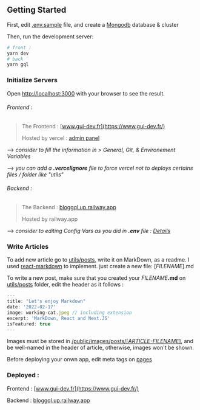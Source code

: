 ## Getting Started

First, edit [.env.sample](.env.sample) file, and create a [Mongodb](https://www.mongodb.com) database & cluster

Then, run the development server:

```bash
# front :
yarn dev
# back
yarn gql
```

### Initialize Servers

Open [http://localhost:3000](http://localhost:3000) with your browser to see the result.

###### Frontend :

> The Frontend : [www.gui-dev.fr](https://www.gui-dev.fr/)
>
> Hosted by vercel : [admin panel](https://vercel.com/sirharveybix/blog-prod)

--> _consider to fill the information in > General, Git, & Environement Variables_

--> _you can add a **.vercelignore** file to force vercel not to deploys certains files / folder like "utils"_

###### Backend :

> The Backend : [bloggql.up.railway.app](https://bloggql.up.railway.app/)
>
> Hosted by railway.app

--> _consider to editing Config Vars as you did in **.env** file : [Details](./utils/README.md)_

### Write Articles

To add new article go to [utils/posts](./utils/posts/), write it on MarkDown, as a readme. I used [react-markdown](https://www.npmjs.com/package/react-markdown) to implement. just create a new file: [_FILENAME_].md

To write a new post, make sure that you created your _FILENAME_**.md** on [utils/posts](./utils/posts/) folder, edit the header as it follows :

```js
---
title: "Let's enjoy Markdown"
date: '2022-02-17'
image: working-cat.jpeg // including extension
excerpt: 'MarkDown, React and Next.JS'
isFeatured: true
---
```

Images must be stored in [/public/images/posts/[_ARTICLE-FILENAME_]](/blog/public/images/posts/), and be well-named in the header of article, otherwise, images won't be shown.

Before deploying your onwn app, edit meta tags on [pages](/blog/pages/)

### Deployed :

Frontend : [www.gui-dev.fr](https://www.gui-dev.fr/)

Backend : [bloggql.up.railway.app](https://bloggql.up.railway.app/)

